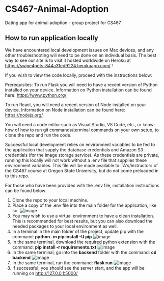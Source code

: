 # CS467-Animal-Adoption
Dating app for animal adoption - group project for CS467.

## How to run application locally
We have encountered local development issues on Mac devices, and any other troubleshooting will need to be done on an individual basis. 
The best way to see our site is to visit it hosted worldwide on Heroku at https://swipe4pets-844a31ed9224.herokuapp.com/ !

If you wish to view the code locally, proceed with the instructions below:

Prerequisites:
To run Flask you will need to have a recent version of Python installed on your device.
Information on Python installation can be found here: https://www.python.org/

To run React, you will need a recent version of Node installed on your device.
Information on Node installation can be found here: https://nodejs.org/

You will need a code editor such as Visual Studio, VS Code, etc., or know-how of how to run git commands/terminal commands on your own setup, to clone the repo and run the code.

Successful local development relies on environment variables to be fed to the application that supply the database credentials and Amazon S3 credentials (for the image storage service).
As these credentials are private, running this locally will not work without a .env file that supplies these environment variables. This file will be made available to TA's/instructors of the CS467 course at Oregon State University, but do not come preloaded in to this repo. 

For those who have been provided with the .env file, installation instructions can be found below:

1. Clone the repo to your local machine.
2. Place a copy of the .env file into the main folder for the application, like so:
  ![image](https://github.com/schmkelsosu/CS467-Animal-Adoption/assets/81319683/bf0a0686-5ab3-42fe-97f3-43c8efab4577)
3. You may wish to use a virtual environment to have a clean installation. This is recommended for best results, but you can also download the needed packages to your local environment as well.
4. In a terminal in the main folder of the project, update pip with the command:
   **python -m pip install -U pip**
   ![image](https://github.com/schmkelsosu/CS467-Animal-Adoption/assets/81319683/ad533af7-e241-472f-946b-2c08145ef2a3)
6. In the same terminal, download the required python extension with the command:
   **pip install -r requirements.txt**
   ![image](https://github.com/schmkelsosu/CS467-Animal-Adoption/assets/81319683/c2e91595-3728-458b-a975-054b61ce691d)
7. In the same terminal, go into the **backend** folder with the command:
   **cd backend**
   ![image](https://github.com/schmkelsosu/CS467-Animal-Adoption/assets/81319683/a2c8374a-55f9-4c18-b4fc-0092e5d51f68)
9. In the same terminal, run the command:
   **flask run**
   ![image](https://github.com/schmkelsosu/CS467-Animal-Adoption/assets/81319683/30d05135-6b19-4178-996e-c1b09d751290)
10. If successful, you should see the server start, and the app will be running on http://127.0.0.1:5000/


 
